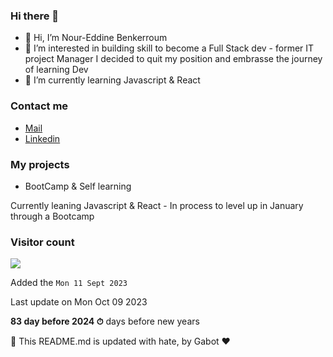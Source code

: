 ### Hi there 👋

- 👋 Hi, I’m Nour-Eddine Benkerroum
- 👀 I’m interested in building skill to become a Full Stack dev - former IT project Manager I decided to quit my position and embrasse the journey of learning Dev 
- 🌱 I’m currently learning Javascript & React

### Contact me

* [Mail](mailto:noureddine.benkerroum@gmail.com)
* [Linkedin](https://www.linkedin.com/in/nbenkerroum/)

### My projects

* BootCamp & Self learning

Currently leaning Javascript & React - In process to level up in January through a Bootcamp 


### Visitor count

<img src="https://profile-counter.glitch.me/BNoure/count.svg" />

Added the `Mon 11 Sept 2023`

Last update on Mon Oct 09 2023

**83 day before 2024 ⏱** days before new years

🤖 This README.md is updated with hate, by Gabot ❤️
